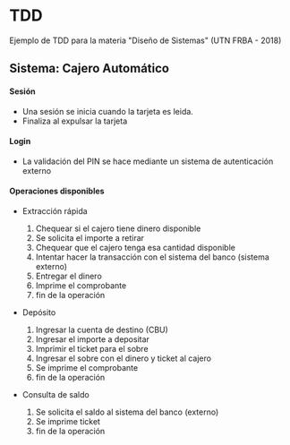 # TDD

Ejemplo de TDD para la materia "Diseño de Sistemas" (UTN FRBA - 2018)

## Sistema: Cajero Automático

#### Sesión
- Una sesión se inicia cuando la tarjeta es leida.
- Finaliza al expulsar la tarjeta
      
#### Login
- La validación del PIN se hace mediante un sistema de autenticación externo    

#### Operaciones disponibles

- Extracción rápida
    1) Chequear si el cajero tiene dinero disponible
    2) Se solicita el importe a retirar
    3) Chequear que el cajero tenga esa cantidad disponible
    4) Intentar hacer la transacción con el sistema del banco (sistema externo)
    5) Entregar el dinero
    6) Imprime el comprobante
    7) fin de la operación

- Depósito
    1) Ingresar la cuenta de destino (CBU)
    2) Ingresar el importe a depositar
    3) Imprimir el ticket para el sobre
    4) Ingresar el sobre con el dinero y ticket al cajero
    5) Se imprime el comprobante
    6) fin de la operación

- Consulta de saldo
    1) Se solicita el saldo al sistema del banco (externo)
    2) Se imprime ticket
    3) fin de la operación
    
  